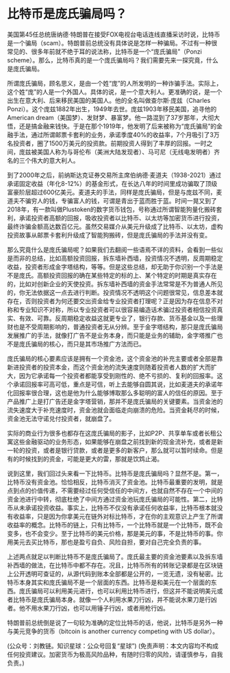 # 比特币是庞氏骗局吗？

美国第45任总统唐纳德·特朗普在接受FOX电视台电话连线直播采访时说，比特币是一个骗局（scam）。特朗普前总统没有具体说是怎样一种骗局。不过有一种很常见的、很多年前就不绝于耳的说法称，比特币是一个“庞氏骗局”（Ponzi scheme）。那么，比特币真的是一个庞氏骗局吗？我们需要先来一探究竟，什么是庞氏骗局。

所谓庞氏骗局，顾名思义，是由一个姓“庞”的人所发明的一种诈骗手法。实际上，这个姓“庞”的人是一个外国人。具体的说，是一个意大利人。更准确的说，是一个出生在意大利、后来移民美国的美国人。他的全名叫做查尔斯·庞兹（Charles Ponzi）。这个庞兹1882年出生，1949年去世。庞兹1903年移民美国，追寻他的American dream（美国梦）、发财梦、暴富梦。他一路混到了37岁那年，大彻大悟，还是搞金融来钱快。于是在那个1919年，他发明了后来被称为“庞氏骗局”的金融手法，通过所谓邮票卡套利的业务，承诺季度40%的收益率，7个月吸引了3万名投资者，圈了1500万美元的投资款。前期投资人得到了丰厚的回报。一时之间，庞兹被美国人称为与哥伦布（美洲大陆发现者）、马可尼（无线电发明者）齐名的三个伟大的意大利人。

到了2000年之后，前纳斯达克证券交易所主席伯纳德·麦道夫（1938-2021）通过承诺固定收益（年化8-12%）的基金形式，在长达八年的时间里成功骗取了顶级富豪阶层超过600亿美元。麦道夫的手法，同样是庞氏骗局，但是与庞兹不同，麦道夫不骗穷人的钱，专骗富人的钱，可谓是青出于蓝而胜于蓝。时间一晃又到了2018年，有一款叫做Plustoken的数字货币钱包，号称通过所谓智能狗量化搬砖套利，承诺投资者高额的回报，吸收投资者以比特币、以太坊等加密货币进行投资，最终诈骗金额高达数百亿元。虽然交易媒介从美元升级成了比特币、以太坊，虚构投资故事从邮票卡套利升级成了智能狗搬砖，但是庞氏骗局的手法并没有变。

那么究竟什么是庞氏骗局呢？如果我们去翻阅一些语焉不详的资料，会看到一些似是而非的总结，比如高额投资回报，拆东墙补西墙，投资情况不透明，反周期稳定收益，投资者形成金字塔结构，等等。但是这些总结，却无助于你识别一个手法是不是庞氏。高额投资回报的确在某些特定的标的上、某个特定的时期是真实存在的，比如对创新企业的天使投资。拆东墙补西墙的资金手法常常是不为普通人所见的，你无法依据这一点去进行判断。投资情况不透明这个问题很常见，信息差本就存在，否则投资者为何还要交出资金给专业投资者打理呢？正是因为存在信息不对称和专业知识不对称，所以专业投资者可以很容易编造话术骗过投资者相信投资真实、有效、可靠。反周期稳定收益这就更专业了，银行存款、货币基金以及一些理财也是不受周期影响的，普通投资者无从分辨。至于金字塔结构，那只是庞氏骗局发展推广的手法，就像打广告不是业务本身，而只能是业务的辅助，金字塔推广也不是庞氏骗局的核心，而只是其市场推广方法而已。

庞氏骗局的核心要素应该是拥有一个资金池，这个资金池的补充主要或者全部是靠新进投资者的投资本金，而这个资金池的流失速度则随着投资者人数的扩大而扩大，因为它承诺每一个投资者都能享受到刚性的、绝不亏损的、复利的回报率。这个承诺回报率可高可低，重点是可信，听上去能够自圆其说，比如麦道夫的承诺年化回报率很合理，这也是他为什么能够博取那么多聪明的富人的信任的原因。至于产品推广上是打广告还是金字塔营销，那并不是庞氏骗局的关键要素。当资金池的流失速度大于补充速度时，资金池就会面临走向崩溃的危险。当资金耗尽的时候，资金池无法守诺兑付投资者，就崩盘了。

实际的商业行为很多也都存在这庞氏骗局的影子，比如P2P、共享单车或者长租公寓这些金融驱动的业务形态，如果能够在崩盘之前找到新的现金流补充，或者是新一轮的投资，或者是银行贷款，或者是更多的新客户，那么就可以暂时续命。但是有的时候找到的资金，可能是更大的雷，那就是饮鸩止渴。

说到这里，我们回过头来看一下比特币。比特币是庞氏骗局吗？显然不是。第一，比特币没有资金池。恰恰相反，比特币消灭了资金池。比特币最重要的发明，就是点到点的价值传递，不需要经过任何受信任的中间方，也就自然不存在一个中间的资金池进行中转，彻底杜绝了中间方通过资金池玩庞氏骗局的可能性。第二，比特币从未承诺投资收益。事实上，比特币不仅没有承诺任何收益率，比特币根本就没有收益率，只是因为你拿美元在链外对标比特币，才在你的主观意识上产生了所谓收益率的概念。比特币的链上，只有比特币，一个比特币就是一个比特币，既不会变多，也不会变少。至于比特币的美元价格，那是美元的事，不是比特币的事。你用美元去买比特币，那也是盈亏自负、风险自担，要对自己完全负责的事。

上述两点就足以判断比特币不是庞氏骗局了。庞氏最主要的资金池要素以及拆东墙补西墙的做法，在比特币中都不存在。况且，比特币所有的转账记录都是在区块链上公开透明可查证的，从源代码到账本全部都是公开的，一览无遗，没有秘密。比特币本身其实和庞氏骗局不是一个层面的东西。比特币是和美元在一个层面的东西。庞氏骗局可以利用美元进行，也可以利用比特币进行，但这并不能说明美元或者比特币是庞氏骗局本身。就像一个人利用水果刀行凶，并不能说水果刀是行凶者。他不用水果刀行凶，也可以用锤子行凶，或者用枪行凶。

特朗普前总统倒是说了一句较为准确的定位比特币的话，他说，比特币是另外一种与美元竞争的货币（bitcoin is another currency competing with US dollar）。

(公众号：刘教链。知识星球：公众号回复“星球”)
(免责声明：本文内容均不构成任何投资建议。加密货币为极高风险品种，有随时归零的风险，请谨慎参与，自我负责。)
